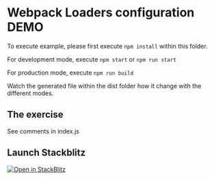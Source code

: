 # Webpack Loaders configuration DEMO

To execute example, please first execute `npm install` within this folder.

For development mode, execute `npm start` or `npm run start`

For production mode, execute `npm run build`

Watch the generated file within the dist folder how it change with the different modes.

## The exercise

See comments in index.js

## Launch Stackblitz
[![Open in StackBlitz](https://developer.stackblitz.com/img/open_in_stackblitz.svg)](https://stackblitz.com/github/fork/tanjaChristina/taskRunners-bundlers/main/_loaders-exercise)
